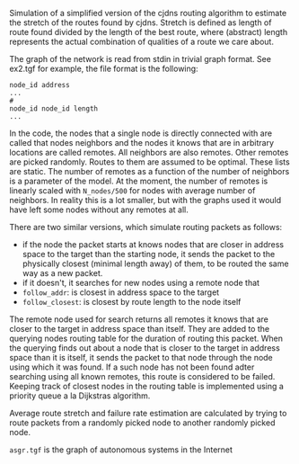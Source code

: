 Simulation of a simplified version of the cjdns routing algorithm to estimate the stretch of
the routes found by cjdns. Stretch is defined as length of route found divided
by the length of the best route, where (abstract) length represents the actual combination
of qualities of a route we care about.

The graph of the network is read from stdin in trivial graph format.
See ex2.tgf for example, the file format is the following:

	node_id address
	...
	#
	node_id node_id length
	...

	

In the code, the nodes that a single node is directly connected with are
called that nodes neighbors and the nodes it knows that are in arbitrary
locations are called remotes. All neighbors are also remotes. Other remotes
are picked randomly. Routes to them are assumed to be optimal. These lists
are static. The number of remotes as a function of the number of neighbors
is a parameter of the model. At the moment, the number of remotes is linearly
scaled with `N_nodes/500` for nodes with average number of neighbors. In reality
this is a lot smaller, but with the graphs used it would have left some nodes
without any remotes at all.

There are two similar versions, which simulate routing packets as follows:

- if the node the packet starts at knows nodes that are closer in address
space to the target than the starting node, it sends the packet to the physically closest
(minimal length away) of them, to be routed the same way as a new packet.
- if it doesn't, it searches for new nodes using a remote node that
 - `follow_addr`: is closest in address space to the target
 - `follow_closest`: is closest by route length to the node itself

The remote node used for search returns all remotes it knows that are
closer to the target in address space than itself. They are added to
the querying nodes routing table for the duration of routing this packet.
When the querying finds out about a node that is closer to the target in
address space than it is itself, it sends the packet to that node through
the node using which it was found.
If a such node has not been found adter searching using all known remotes,
this route is considered to be failed. Keeping track of closest nodes in
the routing table is implemented using a priority queue a la Dijkstras
algorithm.

Average route stretch and failure rate estimation are calculated by trying
to route packets from a randomly picked node to another randomly picked node.

`asgr.tgf` is the graph of autonomous systems in the Internet
